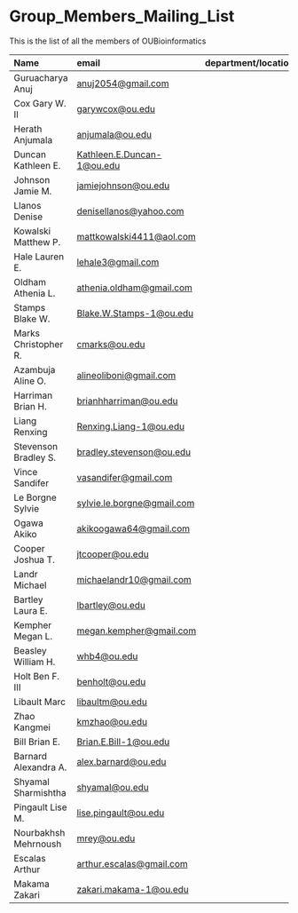# Group_Members_Mailing_List
This is the list of all the members of OUBioinformatics

Name | email | department/location |
 :--- | :---------- |  :-----------|
| Guruacharya Anuj | anuj2054@gmail.com | |
|Cox Gary W. II| garywcox@ou.edu | |
|Herath Anjumala| anjumala@ou.edu| |
|Duncan Kathleen E.| Kathleen.E.Duncan-1@ou.edu| |
|Johnson Jamie M.| jamiejohnson@ou.edu| |
|Llanos Denise| denisellanos@yahoo.com| |
|Kowalski Matthew P.| mattkowalski4411@aol.com| |
|Hale Lauren E.| lehale3@gmail.com| |
|Oldham Athenia L.| athenia.oldham@gmail.com| |
|Stamps Blake W.| Blake.W.Stamps-1@ou.edu| |
|Marks Christopher R.| cmarks@ou.edu| |
|Azambuja Aline O.| alineoliboni@gmail.com| |
|Harriman Brian H.| brianhharriman@ou.edu| |
|Liang Renxing| Renxing.Liang-1@ou.edu| |
|Stevenson Bradley S.| bradley.stevenson@ou.edu| |
|Vince Sandifer| vasandifer@gmail.com| |
|Le Borgne Sylvie| sylvie.le.borgne@gmail.com| |
|Ogawa Akiko| akikoogawa64@gmail.com| |
|Cooper Joshua T.| jtcooper@ou.edu| |
|Landr Michael| michaelandr10@gmail.com| |
|Bartley Laura E.| lbartley@ou.edu| |
|Kempher Megan L.| megan.kempher@gmail.com| |
|Beasley William H.| whb4@ou.edu| |
|Holt Ben F. III| benholt@ou.edu| |
|Libault Marc| libaultm@ou.edu| |
|Zhao Kangmei| kmzhao@ou.edu| |
|Bill Brian E.| Brian.E.Bill-1@ou.edu| |
|Barnard Alexandra A.| alex.barnard@ou.edu| |
|Shyamal Sharmishtha| shyamal@ou.edu| |
|Pingault Lise M.| lise.pingault@ou.edu| |
|Nourbakhsh Mehrnoush| mrey@ou.edu| |
|Escalas Arthur| arthur.escalas@gmail.com| |
|Makama Zakari| zakari.makama-1@ou.edu| |
